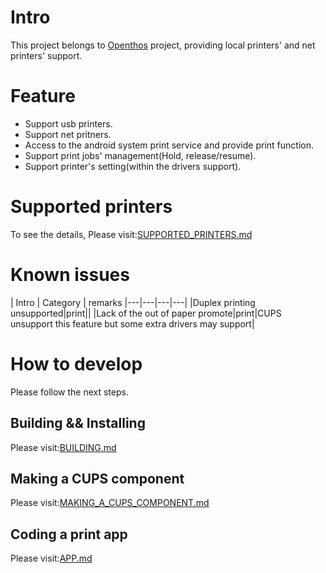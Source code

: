 # Intro

This project belongs to [Openthos](https://github.com/openthos/openthos/wiki) project, providing local printers' and net printers' support.

# Feature

* Support usb printers.
* Support net pritners.
* Access to the android system print service and provide print function.
* Support print jobs' management(Hold, release/resume).
* Support printer's setting(within the drivers support).

# Supported printers

To see the details, Please visit:[SUPPORTED_PRINTERS.md](https://github.com/openthos/printer-analysis/blob/master/doc/SUPPORTED_PRINTERS.md)

# Known issues

| Intro | Category | remarks
|---|---|---|---|
|Duplex printing unsupported|print||
|Lack of the out of paper promote|print|CUPS unsupport this feature but some extra drivers may support|

# How to develop

Please follow the next steps.

## Building && Installing

Please visit:[BUILDING.md](https://github.com/openthos/printer-analysis/blob/master/doc/BUILDING.md)

## Making a CUPS component

Please visit:[MAKING_A_CUPS_COMPONENT.md](https://github.com/openthos/printer-analysis/blob/master/doc/MAKING_A_CUPS_COMPONENT.md)

## Coding a print app

Please visit:[APP.md](https://github.com/openthos/printer-analysis/blob/master/doc/APP.md)
